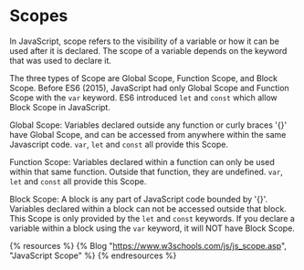 # Scopes

In JavaScript, scope refers to the visibility of a variable or how it can be used after it is declared. The scope of a variable depends on the keyword that was used to declare it.

The three types of Scope are Global Scope, Function Scope, and Block Scope. Before ES6 (2015), JavaScript had only Global Scope and Function Scope with the `var` keyword. ES6 introduced `let` and `const` which allow Block Scope in JavaScript.

Global Scope: Variables declared outside any function or curly braces '{}' have Global Scope, and can be accessed from anywhere within the same Javascript code. `var`, `let` and `const` all provide this Scope.

Function Scope: Variables declared within a function can only be used within that same function. Outside that function, they are undefined. `var`, `let` and `const` all provide this Scope.

Block Scope: A block is any part of JavaScript code bounded by '{}'. Variables declared within a block can not be accessed outside that block. This Scope is only provided by the `let` and `const` keywords. If you declare a variable within a block using the `var` keyword, it will NOT have Block Scope.


{% resources %}
  {% Blog "https://www.w3schools.com/js/js_scope.asp", "JavaScript Scope" %}
{% endresources %}
